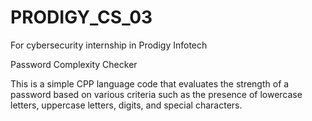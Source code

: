 # PRODIGY_CS_03
For cybersecurity internship in Prodigy Infotech

Password Complexity Checker

This is a simple CPP language code that evaluates the strength of a password based on various criteria such as the presence of lowercase letters, uppercase letters, digits, and special characters.
